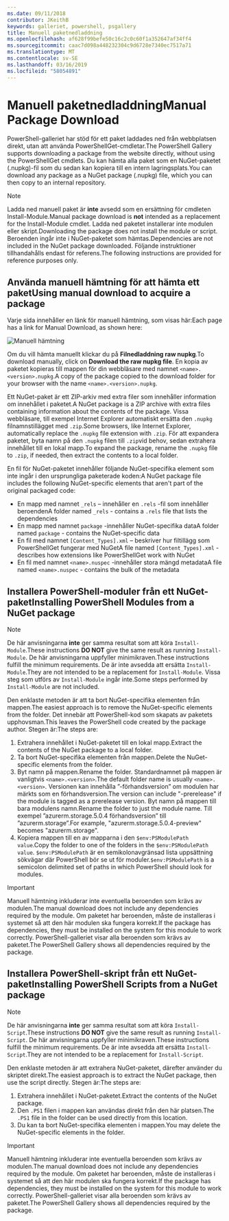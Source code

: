 ```yaml
---
ms.date: 09/11/2018
contributor: JKeithB
keywords: galleriet, powershell, psgallery
title: Manuell paketnedladdning
ms.openlocfilehash: af628f99befe50c16c2c0c60f1a352647af34ff4
ms.sourcegitcommit: caac7d098a448232304c9d6728e7340ec7517a71
ms.translationtype: MT
ms.contentlocale: sv-SE
ms.lasthandoff: 03/16/2019
ms.locfileid: "58054891"
---
```

# <a name="manual-package-download"></a><span data-ttu-id="b9276-103">Manuell paketnedladdning</span><span class="sxs-lookup"><span data-stu-id="b9276-103">Manual Package Download</span></span>

<span data-ttu-id="b9276-104">PowerShell-galleriet har stöd för ett paket laddades ned från webbplatsen direkt, utan att använda PowerShellGet-cmdletar.</span><span class="sxs-lookup"><span data-stu-id="b9276-104">The PowerShell Gallery supports downloading a package from the website directly, without using the PowerShellGet cmdlets.</span></span> <span data-ttu-id="b9276-105">Du kan hämta alla paket som en NuGet-paketet (.nupkg)-fil som du sedan kan kopiera till en intern lagringsplats.</span><span class="sxs-lookup"><span data-stu-id="b9276-105">You can download any package as a NuGet package (.nupkg) file, which you can then copy to an internal repository.</span></span>

> [!NOTE]
> <span data-ttu-id="b9276-106">Ladda ned manuell paket är **inte** avsedd som en ersättning för cmdleten Install-Module.</span><span class="sxs-lookup"><span data-stu-id="b9276-106">Manual package download is **not** intended as a replacement for the Install-Module cmdlet.</span></span>
> <span data-ttu-id="b9276-107">Ladda ned paketet installerar inte modulen eller skript.</span><span class="sxs-lookup"><span data-stu-id="b9276-107">Downloading the package does not install the module or script.</span></span> <span data-ttu-id="b9276-108">Beroenden ingår inte i NuGet-paketet som hämtas.</span><span class="sxs-lookup"><span data-stu-id="b9276-108">Dependencies are not included in the NuGet package downloaded.</span></span> <span data-ttu-id="b9276-109">Följande instruktioner tillhandahålls endast för referens.</span><span class="sxs-lookup"><span data-stu-id="b9276-109">The following instructions are provided for reference purposes only.</span></span>

## <a name="using-manual-download-to-acquire-a-package"></a><span data-ttu-id="b9276-110">Använda manuell hämtning för att hämta ett paket</span><span class="sxs-lookup"><span data-stu-id="b9276-110">Using manual download to acquire a package</span></span>

<span data-ttu-id="b9276-111">Varje sida innehåller en länk för manuell hämtning, som visas här:</span><span class="sxs-lookup"><span data-stu-id="b9276-111">Each page has a link for Manual Download, as shown here:</span></span>

![Manuell hämtning](../../Images/packagedisplaypagewithpseditions.png)

<span data-ttu-id="b9276-113">Om du vill hämta manuellt klickar du på **Filnedladdning raw nupkg**.</span><span class="sxs-lookup"><span data-stu-id="b9276-113">To download manually, click on **Download the raw nupkg file**.</span></span> <span data-ttu-id="b9276-114">En kopia av paketet kopieras till mappen för din webbläsare med namnet `<name>.<version>.nupkg`.</span><span class="sxs-lookup"><span data-stu-id="b9276-114">A copy of the package copied to the download folder for your browser with the name `<name>.<version>.nupkg`.</span></span>

<span data-ttu-id="b9276-115">Ett NuGet-paket är ett ZIP-arkiv med extra filer som innehåller information om innehållet i paketet.</span><span class="sxs-lookup"><span data-stu-id="b9276-115">A NuGet package is a ZIP archive with extra files containing information about the contents of the package.</span></span> <span data-ttu-id="b9276-116">Vissa webbläsare, till exempel Internet Explorer automatiskt ersätta den `.nupkg` filnamnstillägget med `.zip`.</span><span class="sxs-lookup"><span data-stu-id="b9276-116">Some browsers, like Internet Explorer, automatically replace the `.nupkg` file extension with `.zip`.</span></span> <span data-ttu-id="b9276-117">För att expandera paketet, byta namn på den `.nupkg` filen till `.zip`vid behov, sedan extrahera innehållet till en lokal mapp.</span><span class="sxs-lookup"><span data-stu-id="b9276-117">To expand the package, rename the `.nupkg` file to `.zip`, if needed, then extract the contents to a local folder.</span></span>

<span data-ttu-id="b9276-118">En fil för NuGet-paketet innehåller följande NuGet-specifika element som inte ingår i den ursprungliga paketerade koden:</span><span class="sxs-lookup"><span data-stu-id="b9276-118">A NuGet package file includes the following NuGet-specific elements that aren't part of the original packaged code:</span></span>

- <span data-ttu-id="b9276-119">En mapp med namnet `_rels` – innehåller en `.rels` -fil som innehåller beroenden</span><span class="sxs-lookup"><span data-stu-id="b9276-119">A folder named `_rels` - contains a `.rels` file that lists the dependencies</span></span>
- <span data-ttu-id="b9276-120">En mapp med namnet `package` -innehåller NuGet-specifika data</span><span class="sxs-lookup"><span data-stu-id="b9276-120">A folder named `package` - contains the NuGet-specific data</span></span>
- <span data-ttu-id="b9276-121">En fil med namnet `[Content_Types].xml` – beskriver hur filtillägg som PowerShellGet fungerar med NuGet</span><span class="sxs-lookup"><span data-stu-id="b9276-121">A file named `[Content_Types].xml` - describes how extensions like PowerShellGet work with NuGet</span></span>
- <span data-ttu-id="b9276-122">En fil med namnet `<name>.nuspec` -innehåller stora mängd metadata</span><span class="sxs-lookup"><span data-stu-id="b9276-122">A file named `<name>.nuspec` - contains the bulk of the metadata</span></span>

## <a name="installing-powershell-modules-from-a-nuget-package"></a><span data-ttu-id="b9276-123">Installera PowerShell-moduler från ett NuGet-paket</span><span class="sxs-lookup"><span data-stu-id="b9276-123">Installing PowerShell Modules from a NuGet package</span></span>

> [!NOTE]
> <span data-ttu-id="b9276-124">De här anvisningarna **inte** ger samma resultat som att köra `Install-Module`.</span><span class="sxs-lookup"><span data-stu-id="b9276-124">These instructions **DO NOT** give the same result as running `Install-Module`.</span></span> <span data-ttu-id="b9276-125">De här anvisningarna uppfyller minimikraven.</span><span class="sxs-lookup"><span data-stu-id="b9276-125">These instructions fulfill the minimum requirements.</span></span> <span data-ttu-id="b9276-126">De är inte avsedda att ersätta `Install-Module`.</span><span class="sxs-lookup"><span data-stu-id="b9276-126">They are not intended to be a replacement for `Install-Module`.</span></span> <span data-ttu-id="b9276-127">Vissa steg som utförs av `Install-Module` ingår inte.</span><span class="sxs-lookup"><span data-stu-id="b9276-127">Some steps performed by `Install-Module` are not included.</span></span>

<span data-ttu-id="b9276-128">Den enklaste metoden är att ta bort NuGet-specifika elementen från mappen.</span><span class="sxs-lookup"><span data-stu-id="b9276-128">The easiest approach is to remove the NuGet-specific elements from the folder.</span></span> <span data-ttu-id="b9276-129">Det innebär att PowerShell-kod som skapats av paketets upphovsman.</span><span class="sxs-lookup"><span data-stu-id="b9276-129">This leaves the PowerShell code created by the package author.</span></span> <span data-ttu-id="b9276-130">Stegen är:</span><span class="sxs-lookup"><span data-stu-id="b9276-130">The steps are:</span></span>

1. <span data-ttu-id="b9276-131">Extrahera innehållet i NuGet-paketet till en lokal mapp.</span><span class="sxs-lookup"><span data-stu-id="b9276-131">Extract the contents of the NuGet package to a local folder.</span></span>
2. <span data-ttu-id="b9276-132">Ta bort NuGet-specifika elementen från mappen.</span><span class="sxs-lookup"><span data-stu-id="b9276-132">Delete the NuGet-specific elements from the folder.</span></span>
3. <span data-ttu-id="b9276-133">Byt namn på mappen.</span><span class="sxs-lookup"><span data-stu-id="b9276-133">Rename the folder.</span></span> <span data-ttu-id="b9276-134">Standardnamnet på mappen är vanligtvis `<name>.<version>`.</span><span class="sxs-lookup"><span data-stu-id="b9276-134">The default folder name is usually `<name>.<version>`.</span></span> <span data-ttu-id="b9276-135">Versionen kan innehålla ”-förhandsversion” om modulen har märkts som en förhandsversion.</span><span class="sxs-lookup"><span data-stu-id="b9276-135">The version can include "-prerelease" if the module is tagged as a prerelease version.</span></span> <span data-ttu-id="b9276-136">Byt namn på mappen till bara modulens namn.</span><span class="sxs-lookup"><span data-stu-id="b9276-136">Rename the folder to just the module name.</span></span> <span data-ttu-id="b9276-137">Till exempel ”azurerm.storage.5.0.4 förhandsversion” till ”azurerm.storage”.</span><span class="sxs-lookup"><span data-stu-id="b9276-137">For example, "azurerm.storage.5.0.4-preview" becomes "azurerm.storage".</span></span>
4. <span data-ttu-id="b9276-138">Kopiera mappen till en av mapparna i den `$env:PSModulePath value`.</span><span class="sxs-lookup"><span data-stu-id="b9276-138">Copy the folder to one of the folders in the `$env:PSModulePath value`.</span></span> <span data-ttu-id="b9276-139">`$env:PSModulePath` är en semikolonavgränsad lista uppsättning sökvägar där PowerShell bör se ut för moduler.</span><span class="sxs-lookup"><span data-stu-id="b9276-139">`$env:PSModulePath` is a semicolon delimited set of paths in which PowerShell should look for modules.</span></span>

> [!IMPORTANT]
> <span data-ttu-id="b9276-140">Manuell hämtning inkluderar inte eventuella beroenden som krävs av modulen.</span><span class="sxs-lookup"><span data-stu-id="b9276-140">The manual download does not include any dependencies required by the module.</span></span> <span data-ttu-id="b9276-141">Om paketet har beroenden, måste de installeras i systemet så att den här modulen ska fungera korrekt.</span><span class="sxs-lookup"><span data-stu-id="b9276-141">If the package has dependencies, they must be installed on the system for this module to work correctly.</span></span> <span data-ttu-id="b9276-142">PowerShell-galleriet visar alla beroenden som krävs av paketet.</span><span class="sxs-lookup"><span data-stu-id="b9276-142">The PowerShell Gallery shows all dependencies required by the package.</span></span>

## <a name="installing-powershell-scripts-from-a-nuget-package"></a><span data-ttu-id="b9276-143">Installera PowerShell-skript från ett NuGet-paket</span><span class="sxs-lookup"><span data-stu-id="b9276-143">Installing PowerShell Scripts from a NuGet package</span></span>

> [!NOTE]
> <span data-ttu-id="b9276-144">De här anvisningarna **inte** ger samma resultat som att köra `Install-Script`.</span><span class="sxs-lookup"><span data-stu-id="b9276-144">These instructions **DO NOT** give the same result as running `Install-Script`.</span></span> <span data-ttu-id="b9276-145">De här anvisningarna uppfyller minimikraven.</span><span class="sxs-lookup"><span data-stu-id="b9276-145">These instructions fulfill the minimum requirements.</span></span> <span data-ttu-id="b9276-146">De är inte avsedda att ersätta `Install-Script`.</span><span class="sxs-lookup"><span data-stu-id="b9276-146">They are not intended to be a replacement for `Install-Script`.</span></span>

<span data-ttu-id="b9276-147">Den enklaste metoden är att extrahera NuGet-paketet, därefter använder du skriptet direkt.</span><span class="sxs-lookup"><span data-stu-id="b9276-147">The easiest approach is to extract the NuGet package, then use the script directly.</span></span> <span data-ttu-id="b9276-148">Stegen är:</span><span class="sxs-lookup"><span data-stu-id="b9276-148">The steps are:</span></span>

1. <span data-ttu-id="b9276-149">Extrahera innehållet i NuGet-paketet.</span><span class="sxs-lookup"><span data-stu-id="b9276-149">Extract the contents of the NuGet package.</span></span>
2. <span data-ttu-id="b9276-150">Den `.PS1` filen i mappen kan användas direkt från den här platsen.</span><span class="sxs-lookup"><span data-stu-id="b9276-150">The `.PS1` file in the folder can be used directly from this location.</span></span>
3. <span data-ttu-id="b9276-151">Du kan ta bort NuGet-specifika elementen i mappen.</span><span class="sxs-lookup"><span data-stu-id="b9276-151">You may delete the NuGet-specific elements in the folder.</span></span>

> [!IMPORTANT]
> <span data-ttu-id="b9276-152">Manuell hämtning inkluderar inte eventuella beroenden som krävs av modulen.</span><span class="sxs-lookup"><span data-stu-id="b9276-152">The manual download does not include any dependencies required by the module.</span></span> <span data-ttu-id="b9276-153">Om paketet har beroenden, måste de installeras i systemet så att den här modulen ska fungera korrekt.</span><span class="sxs-lookup"><span data-stu-id="b9276-153">If the package has dependencies, they must be installed on the system for this module to work correctly.</span></span> <span data-ttu-id="b9276-154">PowerShell-galleriet visar alla beroenden som krävs av paketet.</span><span class="sxs-lookup"><span data-stu-id="b9276-154">The PowerShell Gallery shows all dependencies required by the package.</span></span>
